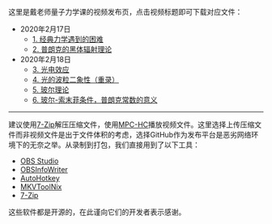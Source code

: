 这里是戴老师量子力学课的视频发布页，点击视频标题即可下载对应文件：

* 2020年2月17日
  * [1. 经典力学遇到的困难]()
  * [2. 普朗克的黑体辐射理论]()
* 2020年2月18日
  * [3. 光电效应]()
  * [4. 光的波粒二象性（重录）]()
  * [5. 玻尔理论]()
  * [6. 玻尔-索末菲条件，普朗克常数的意义]()
---
建议使用[7-Zip](https://www.7-zip.org/download.html)解压压缩文件，使用[MPC-HC](https://mpc-hc.org/downloads/)播放视频文件。这里选择上传压缩文件而非视频文件是出于文件体积的考虑，选择GitHub作为发布平台是恶劣网络环境下的无奈之举。从录制到打包，我们直接用到了以下工具：

* [OBS Studio](https://github.com/obsproject/obs-studio)
* [OBSInfoWriter](https://github.com/partouf/OBSInfoWriter)
* [AutoHotkey](https://github.com/Lexikos/AutoHotkey_L)
* [MKVToolNix](https://gitlab.com/mbunkus/mkvtoolnix)
* [7-Zip](https://sourceforge.net/projects/sevenzip/)

这些软件都是开源的，在此谨向它们的开发者表示感谢。
